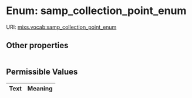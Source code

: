 
# Enum: samp_collection_point_enum




URI: [mixs.vocab:samp_collection_point_enum](https://w3id.org/mixs/vocab/samp_collection_point_enum)


## Other properties

|  |  |  |
| --- | --- | --- |

## Permissible Values

| Text | Meaning |
| :--- | --------: |

